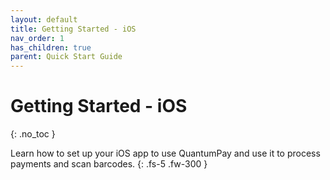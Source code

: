 ```yaml
---
layout: default
title: Getting Started - iOS
nav_order: 1
has_children: true
parent: Quick Start Guide
---
```


# Getting Started - iOS
{: .no_toc }

Learn how to set up your iOS app to use QuantumPay and use it to process payments and scan barcodes.
{: .fs-5 .fw-300 }
